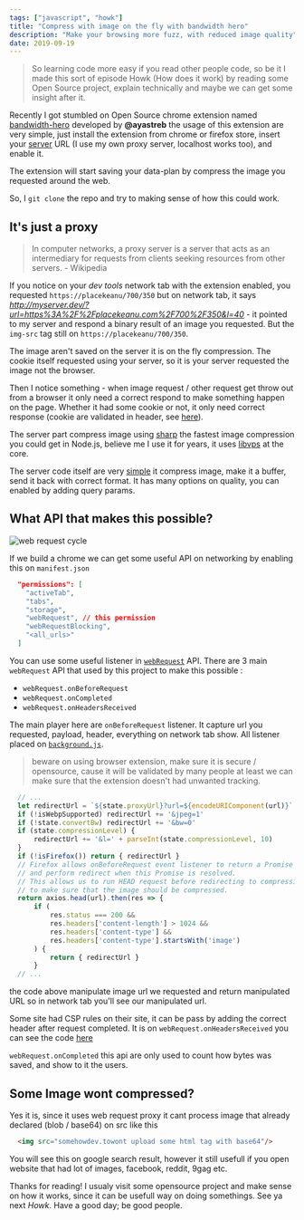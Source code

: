 ```yaml
---
tags: ["javascript", "howk"]
title: "Compress with image on the fly with bandwidth hero"
description: "Make your browsing more fuzz, with reduced image quality"
date: 2019-09-19
---
```


> So learning code more easy if you read other people code, so be it I made this sort of episode Howk (How does it work) by reading some Open Source project, explain technically and maybe we can get some insight after it.

Recently I got stumbled on Open Source chrome extension named [bandwidth-hero](https://github.com/ayastreb/bandwidth-hero) developed by **@ayastreb** the usage of this extension are very simple, just install the extension from chrome or firefox store, insert your [server](https://github.com/ayastreb/bandwidth-hero-proxy) URL (I use my own proxy server, localhost works too), and enable it.

The extension will start saving your data-plan by compress the image you requested around the web.

So, I `git clone` the repo and try to making sense of how this could work.

## It's just a proxy

> In computer networks, a proxy server is a server that acts as an intermediary for requests from clients seeking resources from other servers. - Wikipedia

If you notice on your *dev tools* network tab with the extension enabled, you requested `https://placekeanu/700/350` but on network tab, it says *http://myserver.dev/?url=https%3A%2F%2Fplacekeanu.com%2F700%2F350&l=40* - it pointed to my server and respond a binary result of an image you requested. But the `img-src` tag still on `https://placekeanu/700/350`.

The image aren't saved on the server it is on the fly compression. The cookie itself requested using your server, so it is your server requested the image not the browser.

Then I notice something - when image request / other request get throw out from a browser it only need a correct respond to make something happen on the page. Whether it had some cookie or not, it only need correct response (cookie are validated in header, see [here](https://github.com/ayastreb/bandwidth-hero-proxy/blob/master/src/proxy.js)).

The server part compress image using [sharp](https://www.npmjs.com/package/sharp) the fastest image compression you could get in Node.js, believe me I use it for years, it uses [libvps](https://github.com/libvips/libvips) at the core.

The server code itself are very [simple](https://github.com/ayastreb/bandwidth-hero-proxy/blob/master/src/compress.js) it compress image, make it a buffer, send it back with correct format. It has many options on quality, you can enabled by adding query params.

## What API that makes this possible?

![web request cycle](https://developer.chrome.com/static/images/webrequestapi.png)

If we build a chrome we can get some useful API on networking by enabling this on `manifest.json`

```json
  "permissions": [
    "activeTab",
    "tabs",
    "storage",
    "webRequest", // this permission
    "webRequestBlocking",
    "<all_urls>"
  ]
```

You can use some useful listener in [`webRequest`](https://developer.chrome.com/extensions/webRequest) API. There are 3 main `webRequest` API that used by this project to make this possible :

- `webRequest.onBeforeRequest`
- `webRequest.onCompleted`
- `webRequest.onHeadersReceived`

The main player here are `onBeforeRequest` listener. It capture url you requested, payload, header, everything on network tab show. All listener placed on [`background.js`](https://github.com/ayastreb/bandwidth-hero/blob/master/src/background.js).

> beware on using browser extension, make sure it is secure / opensource, cause it will be validated by many people at least we can make sure that the extension doesn't had unwanted tracking.

```js
  // ...
  let redirectUrl = `${state.proxyUrl}?url=${encodeURIComponent(url)}`
  if (!isWebpSupported) redirectUrl += '&jpeg=1'
  if (!state.convertBw) redirectUrl += '&bw=0'
  if (state.compressionLevel) {
      redirectUrl += '&l=' + parseInt(state.compressionLevel, 10)
  }
  if (!isFirefox()) return { redirectUrl }
  // Firefox allows onBeforeRequest event listener to return a Promise
  // and perform redirect when this Promise is resolved.
  // This allows us to run HEAD request before redirecting to compression
  // to make sure that the image should be compressed.
  return axios.head(url).then(res => {
      if (
          res.status === 200 &&
          res.headers['content-length'] > 1024 &&
          res.headers['content-type'] &&
          res.headers['content-type'].startsWith('image')
      ) {
          return { redirectUrl }
      }
  // ...
```

the code above manipulate image url we requested and return manipulated URL so in network tab you'll see our manipulated url.

Some site had CSP rules on their site, it can be pass by adding the correct header after request completed. It is on `webRequest.onHeadersReceived` you can see the code [here](https://github.com/ayastreb/bandwidth-hero/blob/master/src/background/patchContentSecurity.js)

`webRequest.onCompleted` this api are only used to count how bytes was saved, and show to it the users.

## Some Image wont compressed?

Yes it is, since it uses web request proxy it cant process image that already declared (blob / base64) on src like this 

```html
  <img src="somehowdev.towont upload some html tag with base64"/>
```

You will see this on google search result, however it still usefull if you open website that had lot of images, facebook, reddit, 9gag etc.

Thanks for reading! I usualy visit some opensource project and make sense on how it works, since it can be usefull way on doing somethings. See ya next *Howk*. Have a good day; be good people.
